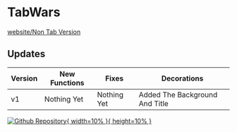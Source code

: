 # TabWars

[website/Non Tab Version](https://tabwars.github.io/play "Website")

## Updates

|Version|New Functions|Fixes|Decorations|
|----|-----|-------|-------|
|v1|Nothing Yet|Nothing Yet|Added The Background And Title|


[![Github Repository](https://www.bing.com/th?id=OIP.ckeUFk-yid0vfWnd56w7wAHaHa&w=170&h=160&c=8&rs=1&qlt=90&dpr=1.25&pid=3.1&rm=2){ width=10% }{ height=10% }](https://github.com/tabwars/tabwars.github.io "Github Repository")
